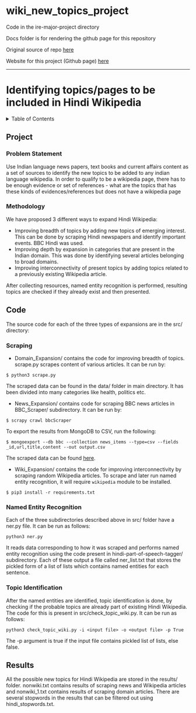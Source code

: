 # wiki_new_topics_project

Code in the ire-major-project directory

Docs folder is for rendering the github page for this repository

Original source of repo [here](https://github.com/SanjanaSunil/ire-major-project)

Website for this project (Github page) [here](https://7vikpeculiar.github.io/wiki_new_topics_project/) 

***

# Identifying topics/pages to be included in Hindi Wikipedia

<details><summary>Table of Contents</summary><p>

- [1. Project](#project)
    - [1.1. Problem Statement](#problem-statement)
	- [1.2. Methodology](#methodology)
- [2. Code](#code)
    - [2.1. Scraping](#scraping)
	- [2.2. Named Entity Recognition](#named-entity-recognition)
    - [2.3 Topic Identification](#topic-identification)
- [3. Results](#results)

</p></details><p></p>

## Project

### Problem Statement

Use Indian language news papers, text books and current affairs content as a set of sources to identify the new topics to be added to any indian language wikipedia. In order to qualify to be a wikipedia page, there has to be enough evidence or set of references - what are the topics that has these kinds of evidences/references but does not have a wikipedia page

### Methodology

We have proposed 3 different ways to expand Hindi Wikipedia:
* Improving breadth of topics by adding new topics of emerging interest. This can be done by scraping Hindi newspapers and identify important events. BBC Hindi was used.
* Improving depth by expansion in categories that are present in the Indian domain. This was done by identifying several articles belonging to broad domains.
* Improving interconnectivity of present topics by adding topics related to a previously existing Wikipedia article.

After collecting resources, named entity recognition is performed, resulting topics are checked if they already exist and then presented.

## Code

The source code for each of the three types of expansions are in the src/ directory:

### Scraping

* Domain_Expansion/ contains the code for improving breadth of topics. scrape.py scrapes content of various articles. It can be run by:
```
$ python3 scrape.py
```
The scraped data can be found in the data/ folder in main directory. It has been divided into many categories like health, politics etc.

* News_Expansion/ contains code for scraping BBC news articles in BBC_Scraper/ subdirectory. It can be run by:
```
$ scrapy crawl bbcScraper
```

To export the results from MongoDB to CSV, run the following:
```
$ mongoexport --db bbc --collection news_items --type=csv --fields _id,url,title,content --out output.csv
``` 

The scraped data can be found [here](https://iiitaphyd-my.sharepoint.com/:f:/g/personal/sathviksanjeev_b_research_iiit_ac_in/EqYL0iNQzFdAiclzs9uN474BZHlJa8NXPOW1h4_UdATwpQ?e=AT7xGg).

* Wiki_Expansion/ contains the code for improving interconnectivity by scraping random Wikipedia articles. To scrape and later run named entity recognition, it will require ```wikipedia``` module to be installed.
```
$ pip3 install -r requirements.txt
```

### Named Entity Recognition

Each of the three subdirectories described above in src/ folder have a ner.py file. It can be run as follows:
```
python3 ner.py
```

It reads data corresponding to how it was scraped and performs named entity recognition using the code present in hindi-part-of-speech-tagger/ subdirectory. Each of these output a file called ner_list.txt that stores the pickled form of a list of lists which contains named entities for each sentence.

### Topic Identification

After the named entities are identified, topic identification is done, by checking if the probable topics are already part of existing Hindi Wikipedia. The code for this is present in src/check_topic_wiki.py. It can be run as follows:
```
python3 check_topic_wiki.py -i <input file> -o <output file> -p True
```

The -p argument is true if the input file contains pickled list of lists, else false.

## Results

All the possible new topics for Hindi Wikipedia are stored in the results/ folder. nonwiki.txt contains results of scraping news and Wikipedia articles and nonwiki_1.txt contains results of scraping domain articles. There are several stopwords in the results that can be filtered out using hindi_stopwords.txt.
